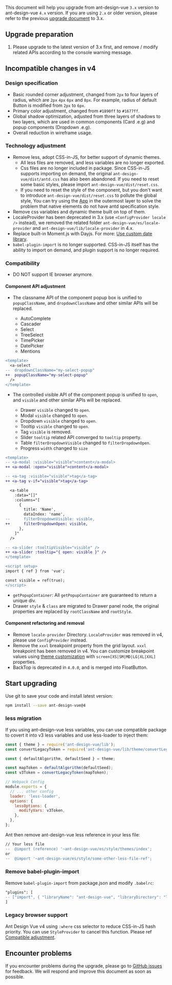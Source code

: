 This document will help you upgrade from ant-design-vue `3.x` version to ant-design-vue `4.x` version. If you are using `2.x` or older version, please refer to the previous [upgrade document](/docs/vue/migration-v3) to 3.x.

## Upgrade preparation

1. Please upgrade to the latest version of 3.x first, and remove / modify related APIs according to the console warning message.

## Incompatible changes in v4

### Design specification

- Basic rounded corner adjustment, changed from `2px` to four layers of radius, which are `2px` `4px` `6px` and `8px`. For example, radius of default Button is modified from `2px` to `6px`.
- Primary color adjustment, changed from `#1890ff` to `#1677ff`.
- Global shadow optimization, adjusted from three layers of shadows to two layers, which are used in common components (Card .e.g) and popup components (Dropdown .e.g).
- Overall reduction in wireframe usage.

### Technology adjustment

- Remove less, adopt CSS-in-JS, for better support of dynamic themes.
  - All less files are removed, and less variables are no longer exported.
  - Css files are no longer included in package. Since CSS-in-JS supports importing on demand, the original `ant-design-vue/dist/antd.css` has also been abandoned. If you need to reset some basic styles, please import `ant-design-vue/dist/reset.css`.
  - If you need to reset the style of the component, but you don't want to introduce `ant-design-vue/dist/reset.css` to pollute the global style, You can try using the [App](/components/app) in the outermost layer to solve the problem that native elements do not have antd specification style.
- Remove css variables and dynamic theme built on top of them.
- LocaleProvider has been deprecated in 3.x (use `<ConfigProvider locale />` instead), we removed the related folder `ant-design-vue/es/locale-provider` and `ant-design-vue/lib/locale-provider` in 4.x.
- Replace built-in Moment.js with Dayjs. For more: [Use custom date library](/docs/vue/use-custom-date-library/).
- `babel-plugin-import` is no longer supported. CSS-in-JS itself has the ability to import on demand, and plugin support is no longer required.

### Compatibility

- DO NOT support IE browser anymore.

#### Component API adjustment

- The classname API of the component popup box is unified to `popupClassName`, and `dropdownClassName` and other similar APIs will be replaced.

  - AutoComplete
  - Cascader
  - Select
  - TreeSelect
  - TimePicker
  - DatePicker
  - Mentions

```diff
<template>
  <a-select
--  dropdownClassName="my-select-popup"
++  popupClassName="my-select-popup"
  />
</template>
```

- The controlled visible API of the component popup is unified to `open`, and `visible` and other similar APIs will be replaced.

  - Drawer `visible` changed to `open`.
  - Modal `visible` changed to `open`.
  - Dropdown `visible` changed to `open`.
  - Tooltip `visible` changed to `open`.
  - Tag `visible` is removed.
  - Slider `tooltip` related API converged to `tooltip` property.
  - Table `filterDropdownVisible` changed to `filterDropdownOpen`.
  - Progress `width` changed to `size`

```diff
<template>
-- <a-modal :visible="visible">content</a-modal>
++ <a-modal :open="visible">content</a-modal>

-- <a-tag :visible="visible">tag</a-tag>
++ <a-tag v-if="visible">tag</a-tag>

  <a-table
    :data="[]"
    :columns="[
      {
        title: 'Name',
        dataIndex: 'name',
--      filterDropdownVisible: visible,
++      filterDropdownOpen: visible,
      },
    ]"
  />

-- <a-slider :tooltipVisible="visible" />
++ <a-slider :tooltip="{ open: visible }" />
</template>

<script setup>
import { ref } from 'vue';

const visible = ref(true);
</script>
```

- `getPopupContainer`: All `getPopupContainer` are guaranteed to return a unique div.
- Drawer `style` & `class` are migrated to Drawer panel node, the original properties are replaced by `rootClassName` and `rootStyle`.

#### Component refactoring and removal

- Remove `locale-provider` Directory. `LocaleProvider` was removed in v4, please use `ConfigProvider` instead.
- Remove the `xxxl` breakpoint property from the grid layout. `xxxl` breakpoint has been removed in v4. You can customize breakpoint values using [theme customization](/docs/vue/customize-theme) with `screen[XS|SM|MD|LG|XL|XXL]` properties.
- BackTop is deprecated in `4.0.0`, and is merged into FloatButton.

## Start upgrading

Use git to save your code and install latest version:

```bash
npm install --save ant-design-vue@4
```

### less migration

If you using ant-design-vue less variables, you can use compatible package to covert it into v3 less variables and use less-loader to inject them:

```js
const { theme } = require('ant-design-vue/lib');
const convertLegacyToken = require('ant-design-vue/lib/theme/convertLegacyToken');

const { defaultAlgorithm, defaultSeed } = theme;

const mapToken = defaultAlgorithm(defaultSeed);
const v3Token = convertLegacyToken(mapToken);

// Webpack Config
module.exports = {
  // ... other config
  loader: 'less-loader',
  options: {
    lessOptions: {
      modifyVars: v3Token,
    },
  },
};
```

Ant then remove ant-design-vue less reference in your less file:

```diff
// Your less file
--  @import (reference) '~ant-design-vue/es/style/themes/index';
or
--  @import '~ant-design-vue/es/style/some-other-less-file-ref';
```

### Remove babel-plugin-import

Remove `babel-plugin-import` from package.json and modify `.babelrc`:

```diff
"plugins": [
-- ["import", { "libraryName": "ant-design-vue", "libraryDirectory": "lib"}, "ant-design-vue"],
]
```

### Legacy browser support

Ant Design Vue v4 using `:where` css selector to reduce CSS-in-JS hash priority. You can use `StyleProvider` to cancel this function. Please ref [Compatible adjustment](/docs/vue/compatible-style).

## Encounter problems

If you encounter problems during the upgrade, please go to [GitHub issues](https://github.com/vueComponent/ant-design-vue/issues) for feedback. We will respond and improve this document as soon as possible.
